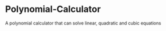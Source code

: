 # Polynomial-Calculator
A polynomial calculator that can solve linear, quadratic and cubic equations
